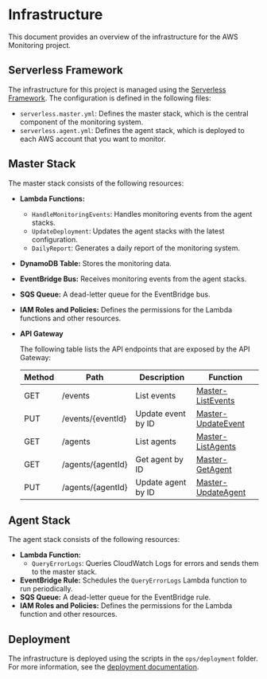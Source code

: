 # Infrastructure

This document provides an overview of the infrastructure for the AWS Monitoring project.

## Serverless Framework

The infrastructure for this project is managed using the [Serverless Framework](https://www.serverless.com/). The configuration is defined in the following files:

- `serverless.master.yml`: Defines the master stack, which is the central component of the monitoring system.
- `serverless.agent.yml`: Defines the agent stack, which is deployed to each AWS account that you want to monitor.

## Master Stack

The master stack consists of the following resources:

- **Lambda Functions:**
  - `HandleMonitoringEvents`: Handles monitoring events from the agent stacks.
  - `UpdateDeployment`: Updates the agent stacks with the latest configuration.
  - `DailyReport`: Generates a daily report of the monitoring system.
- **DynamoDB Table:** Stores the monitoring data.
- **EventBridge Bus:** Receives monitoring events from the agent stacks.
- **SQS Queue:** A dead-letter queue for the EventBridge bus.
- **IAM Roles and Policies:** Defines the permissions for the Lambda functions and other resources.
- **API Gateway**

  The following table lists the API endpoints that are exposed by the API Gateway:

  | Method | Path              | Description        | Function                                                                 |
  | ------ | ----------------- | ------------------ | ------------------------------------------------------------------------ |
  | GET    | /events           | List events        | [Master-ListEvents](../infra/master/functions/api/Event-ListItems.yml)   |
  | PUT    | /events/{eventId} | Update event by ID | [Master-UpdateEvent](../infra/master/functions/api/Event-UpdateItem.yml) |
  | GET    | /agents           | List agents        | [Master-ListAgents](../infra/master/functions/api/Agent-ListItems.yml)   |
  | GET    | /agents/{agentId} | Get agent by ID    | [Master-GetAgent](../infra/master/functions/api/Agent-GetItem.yml)       |
  | PUT    | /agents/{agentId} | Update agent by ID | [Master-UpdateAgent](../infra/master/functions/api/Agent-UpdateItem.yml) |

## Agent Stack

The agent stack consists of the following resources:

- **Lambda Function:**
  - `QueryErrorLogs`: Queries CloudWatch Logs for errors and sends them to the master stack.
- **EventBridge Rule:** Schedules the `QueryErrorLogs` Lambda function to run periodically.
- **SQS Queue:** A dead-letter queue for the EventBridge rule.
- **IAM Roles and Policies:** Defines the permissions for the Lambda function and other resources.

## Deployment

The infrastructure is deployed using the scripts in the `ops/deployment` folder. For more information, see the [deployment documentation](deployment.md).
